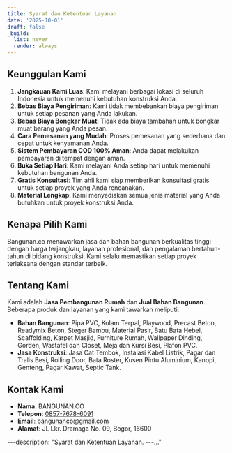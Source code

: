 ```yaml
---
title: Syarat dan Ketentuan Layanan
date: '2025-10-01'
draft: false
_build:
  list: never
  render: always
---
```


## Keunggulan Kami

1. **Jangkauan Kami Luas**: Kami melayani berbagai lokasi di seluruh Indonesia untuk memenuhi kebutuhan konstruksi Anda.
2. **Bebas Biaya Pengiriman**: Kami tidak membebankan biaya pengiriman untuk setiap pesanan yang Anda lakukan.
3. **Bebas Biaya Bongkar Muat**: Tidak ada biaya tambahan untuk bongkar muat barang yang Anda pesan.
4. **Cara Pemesanan yang Mudah**: Proses pemesanan yang sederhana dan cepat untuk kenyamanan Anda.
5. **Sistem Pembayaran COD 100% Aman**: Anda dapat melakukan pembayaran di tempat dengan aman.
6. **Buka Setiap Hari**: Kami melayani Anda setiap hari untuk memenuhi kebutuhan bangunan Anda.
7. **Gratis Konsultasi**: Tim ahli kami siap memberikan konsultasi gratis untuk setiap proyek yang Anda rencanakan.
8. **Material Lengkap**: Kami menyediakan semua jenis material yang Anda butuhkan untuk proyek konstruksi Anda.

## Kenapa Pilih Kami

Bangunan.co menawarkan jasa dan bahan bangunan berkualitas tinggi dengan harga terjangkau, layanan profesional, dan pengalaman bertahun-tahun di bidang konstruksi. Kami selalu memastikan setiap proyek terlaksana dengan standar terbaik.

## Tentang Kami

Kami adalah **Jasa Pembangunan Rumah** dan **Jual Bahan Bangunan**. Beberapa produk dan layanan yang kami tawarkan meliputi:

- **Bahan Bangunan**: Pipa PVC, Kolam Terpal, Playwood, Precast Beton, Readymix Beton, Steger Bambu, Material Pasir, Batu Bata Hebel, Scaffolding, Karpet Masjid, Furniture Rumah, Wallpaper Dinding, Gorden, Wastafel dan Closet, Meja dan Kursi Besi, Plafon PVC.
- **Jasa Konstruksi**: Jasa Cat Tembok, Instalasi Kabel Listrik, Pagar dan Tralis Besi, Rolling Door, Bata Roster, Kusen Pintu Aluminium, Kanopi, Genteng, Pagar Kawat, Septic Tank.

## Kontak Kami

- **Nama**: BANGUNAN.CO
- **Telepon**: [0857-7678-6091](tel:085776786091)
- **Email**: [bangunanco@gmail.com](mailto:bangunanco@gmail.com)
- **Alamat**: Jl. Lkr. Dramaga No. 09, Bogor, 16600

---description: "Syarat dan Ketentuan Layanan. ---..."
